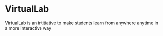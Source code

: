 # VirtualLab
VirtualLab is an intitiative to make students learn from anywhere anytime in a more interactive way
